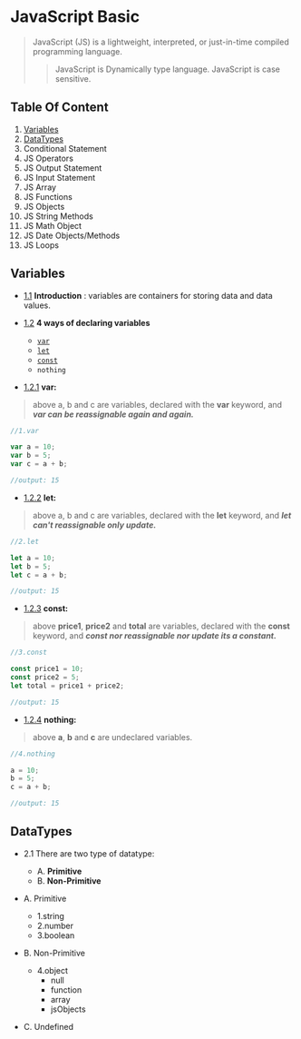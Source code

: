 # JavaScript Basic

>JavaScript (JS) is a lightweight, interpreted, or just-in-time compiled programming language.
 >>JavaScript is Dynamically type language.
 >>JavaScript is case sensitive.

## Table Of Content

1. [Variables](https://github.com/sanjivpaul/JavaScript-For-Beginners/blob/0e1215a108d547603d58434d71882da7529b3beb/01variables.js)
2. [DataTypes](https://github.com/sanjivpaul/JavaScript-For-Beginners/blob/master/02DataTypes.js)
3. Conditional Statement
4. JS Operators
5. JS Output Statement
6. JS Input Statement
7. JS Array
8. JS Functions
9. JS Objects
10. JS String Methods
11. JS Math Object
12. JS Date Objects/Methods
13. JS Loops


## Variables

* [1.1](#1.1 "Goto 1.1") **Introduction** :
variables are containers for storing data and data values.

* [1.2](#1.2 "Goto 1.2") **4 ways of declaring variables**
  * [`var`](https://developer.mozilla.org/en-US/docs/Web/JavaScript/Reference/Statements/var)
  * [`let`](https://developer.mozilla.org/en-US/docs/Web/JavaScript/Reference/Statements/let)
  * [`const`](https://developer.mozilla.org/en-US/docs/Web/JavaScript/Reference/Statements/const)
  * `nothing`

* [1.2.1](#1.2.1 "Goto 1.2.1") **var:** 
>above a, b and c are variables, declared with the **var** keyword, and ***var can be reassignable again and again.***
```javascript
//1.var  

var a = 10;
var b = 5;
var c = a + b;

//output: 15
```
* [1.2.2](#1.2.2 "Goto 1.2.2") **let:**  
>above a, b and c are variables, declared with the **let** keyword, and ***let can't reassignable only update.***
```javascript
//2.let 

let a = 10;
let b = 5;
let c = a + b;

//output: 15

```

* [1.2.3](#1.2.3 "Goto 1.2.3") **const:**  
>above **price1**, **price2** and **total** are variables, declared with the **const** keyword, and ***const nor reassignable nor update its a constant.***
```javascript
//3.const 

const price1 = 10;
const price2 = 5;
let total = price1 + price2;

//output: 15

```

* [1.2.4](#1.2.4 "Goto 1.2.4") **nothing:**  
>above **a**, **b** and **c** are undeclared  variables.
```javascript
//4.nothing 

a = 10;
b = 5;
c = a + b;

//output: 15

```

## DataTypes
* 2.1 There are two type of datatype:
  * A. **Primitive**
  * B. **Non-Primitive**

* A. Primitive
  * 1.string
  * 2.number
  * 3.boolean

* B. Non-Primitive
  * 4.object
    * null
    * function
    * array
    * jsObjects
    
* C. Undefined


